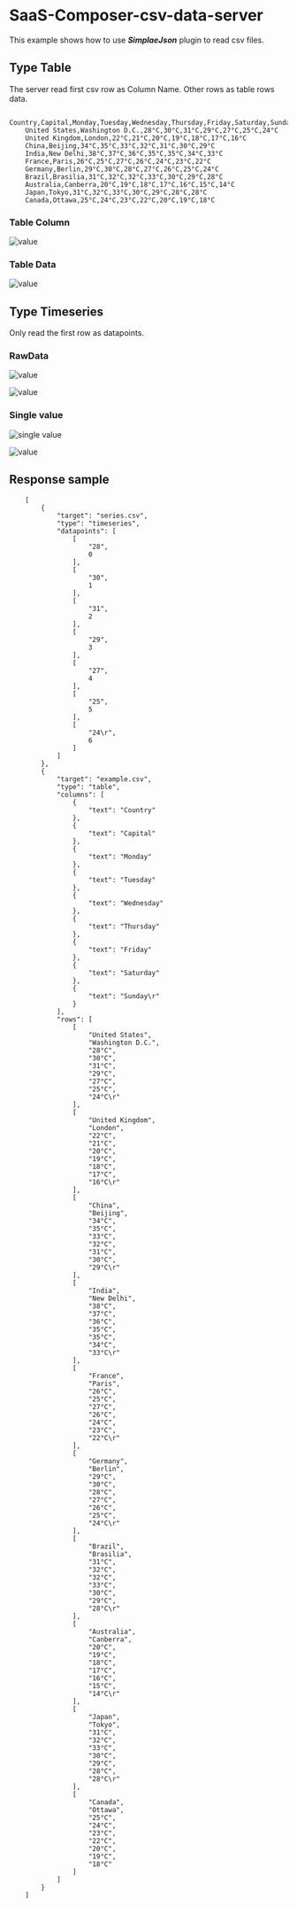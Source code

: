 # SaaS-Composer-csv-data-server

This example shows how to use ***SimplaeJson*** plugin to read csv files.  

## Type Table  

The server read first csv row as Column Name. Other rows as table rows data.  

        Country,Capital,Monday,Tuesday,Wednesday,Thursday,Friday,Saturday,Sunday
        United States,Washington D.C.,28°C,30°C,31°C,29°C,27°C,25°C,24°C
        United Kingdom,London,22°C,21°C,20°C,19°C,18°C,17°C,16°C
        China,Beijing,34°C,35°C,33°C,32°C,31°C,30°C,29°C
        India,New Delhi,38°C,37°C,36°C,35°C,35°C,34°C,33°C
        France,Paris,26°C,25°C,27°C,26°C,24°C,23°C,22°C
        Germany,Berlin,29°C,30°C,28°C,27°C,26°C,25°C,24°C
        Brazil,Brasilia,31°C,32°C,32°C,33°C,30°C,29°C,28°C
        Australia,Canberra,20°C,19°C,18°C,17°C,16°C,15°C,14°C
        Japan,Tokyo,31°C,32°C,33°C,30°C,29°C,28°C,28°C
        Canada,Ottawa,25°C,24°C,23°C,22°C,20°C,19°C,18°C

### Table Column   

![value](./readmeImg/03.png)

### Table Data

![value](./readmeImg/02.png)



## Type Timeseries  

Only read the first row as datapoints.  

### RawData  

![value](./readmeImg/04.png)

![value](./readmeImg/05.png)

### Single value  

![single value](./readmeImg/06.png)


![value](./readmeImg/01.png)  

## Response sample  


        [
            {
                "target": "series.csv",
                "type": "timeseries",
                "datapoints": [
                    [
                        "28",
                        0
                    ],
                    [
                        "30",
                        1
                    ],
                    [
                        "31",
                        2
                    ],
                    [
                        "29",
                        3
                    ],
                    [
                        "27",
                        4
                    ],
                    [
                        "25",
                        5
                    ],
                    [
                        "24\r",
                        6
                    ]
                ]
            },
            {
                "target": "example.csv",
                "type": "table",
                "columns": [
                    {
                        "text": "Country"
                    },
                    {
                        "text": "Capital"
                    },
                    {
                        "text": "Monday"
                    },
                    {
                        "text": "Tuesday"
                    },
                    {
                        "text": "Wednesday"
                    },
                    {
                        "text": "Thursday"
                    },
                    {
                        "text": "Friday"
                    },
                    {
                        "text": "Saturday"
                    },
                    {
                        "text": "Sunday\r"
                    }
                ],
                "rows": [
                    [
                        "United States",
                        "Washington D.C.",
                        "28°C",
                        "30°C",
                        "31°C",
                        "29°C",
                        "27°C",
                        "25°C",
                        "24°C\r"
                    ],
                    [
                        "United Kingdom",
                        "London",
                        "22°C",
                        "21°C",
                        "20°C",
                        "19°C",
                        "18°C",
                        "17°C",
                        "16°C\r"
                    ],
                    [
                        "China",
                        "Beijing",
                        "34°C",
                        "35°C",
                        "33°C",
                        "32°C",
                        "31°C",
                        "30°C",
                        "29°C\r"
                    ],
                    [
                        "India",
                        "New Delhi",
                        "38°C",
                        "37°C",
                        "36°C",
                        "35°C",
                        "35°C",
                        "34°C",
                        "33°C\r"
                    ],
                    [
                        "France",
                        "Paris",
                        "26°C",
                        "25°C",
                        "27°C",
                        "26°C",
                        "24°C",
                        "23°C",
                        "22°C\r"
                    ],
                    [
                        "Germany",
                        "Berlin",
                        "29°C",
                        "30°C",
                        "28°C",
                        "27°C",
                        "26°C",
                        "25°C",
                        "24°C\r"
                    ],
                    [
                        "Brazil",
                        "Brasilia",
                        "31°C",
                        "32°C",
                        "32°C",
                        "33°C",
                        "30°C",
                        "29°C",
                        "28°C\r"
                    ],
                    [
                        "Australia",
                        "Canberra",
                        "20°C",
                        "19°C",
                        "18°C",
                        "17°C",
                        "16°C",
                        "15°C",
                        "14°C\r"
                    ],
                    [
                        "Japan",
                        "Tokyo",
                        "31°C",
                        "32°C",
                        "33°C",
                        "30°C",
                        "29°C",
                        "28°C",
                        "28°C\r"
                    ],
                    [
                        "Canada",
                        "Ottawa",
                        "25°C",
                        "24°C",
                        "23°C",
                        "22°C",
                        "20°C",
                        "19°C",
                        "18°C"
                    ]
                ]
            }
        ]